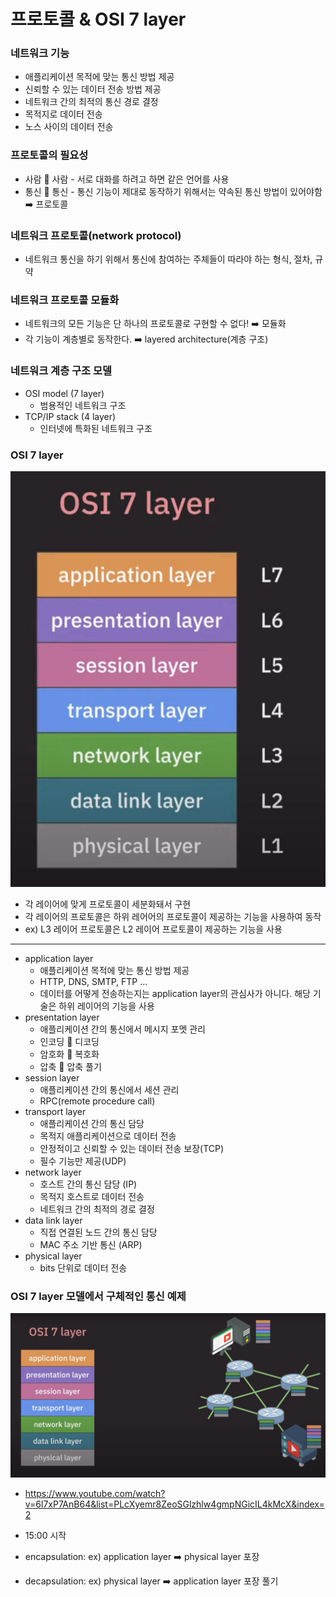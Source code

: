 
# 프로토콜 & OSI 7 layer

### 네트워크 기능

- 애플리케이션 목적에 맞는 통신 방법 제공
- 신뢰할 수 있는 데이터 전송 방법 제공
- 네트워크 간의 최적의 통신 경로 결정
- 목적지로 데이터 전송 
- 노스 사이의 데이터 전송

### 프로토콜의 필요성

- 사람 🔄 사람 - 서로 대화를 하려고 하면 같은 언어를 사용
- 통신 🔄 통신 - 통신 기능이 제대로 동작하기 위해서는 약속된 통신 방법이 있어야함 ➡️ 프로토콜

### 네트워크 프로토콜(network protocol)

- 네트워크 통신을 하기 위해서 통신에 참여하는 주체들이 따라야 하는 형식, 절차, 규약

### 네트워크 프로토콜 모듈화 

- 네트워크의 모든 기능은 단 하나의 프로토콜로 구현할 수 없다! ➡️ 모듈화 
- 각 기능이 계층별로 동작한다. ➡️ layered architecture(계층 구조) 

### 네트워크 계층 구조 모델 

- OSI model (7 layer)
  - 범용적인 네트워크 구조
- TCP/IP stack (4 layer)
  - 인터넷에 특화된 네트워크 구조 

### OSI 7 layer

![10.JPG](Image%2F10.JPG)

- 각 레이어에 맞게 프로토콜이 세분화돼서 구현 
- 각 레이어의 프로토콜은 하위 레어어의 프로토콜이 제공하는 기능을 사용하여 동작 
- ex) L3 레이어 프로토콜은 L2 레이어 프로토콜이 제공하는 기능을 사용 

--------------------------------------------------------------------

- application layer 
  - 애플리케이션 목적에 맞는 통신 방법 제공 
  - HTTP, DNS, SMTP, FTP ...
  - 데이터를 어떻게 전송하는지는 application layer의 관심사가 아니다. 해당 기술은 하위 레이어의 기능을 사용 
- presentation layer
  - 애플리케이션 간의 통신에서 메시지 포멧 관리
  - 인코딩 🔄 디코딩
  - 암호화 🔄 복호화
  - 압축 🔄 압축 풀기
- session layer 
  - 애플리케이션 간의 통신에서 세션 관리
  - RPC(remote procedure call)
- transport layer
  - 애플리케이션 간의 통신 담당
  - 목적지 애플리케이션으로 데이터 전송 
  - 안정적이고 신뢰할 수 있는 데이터 전송 보장(TCP)
  - 필수 기능만 제공(UDP)
- network layer 
  - 호스트 간의 통신 담당 (IP)
  - 목적지 호스트로 데이터 전송 
  - 네트워크 간의 최적의 경로 결정 
- data link layer
  - 직접 연결된 노드 간의 통신 담당 
  - MAC 주소 기반 통신 (ARP)
- physical layer
  - bits 단위로 데이터 전송 

### OSI 7 layer 모델에서 구체적인 통신 예제

![11.JPG](Image%2F11.JPG)

- https://www.youtube.com/watch?v=6l7xP7AnB64&list=PLcXyemr8ZeoSGlzhlw4gmpNGicIL4kMcX&index=2
- 15:00 시작 

- encapsulation: ex) application layer ➡️ physical layer 포장 
- decapsulation: ex) physical layer ➡️ application layer 포장 풀기 




